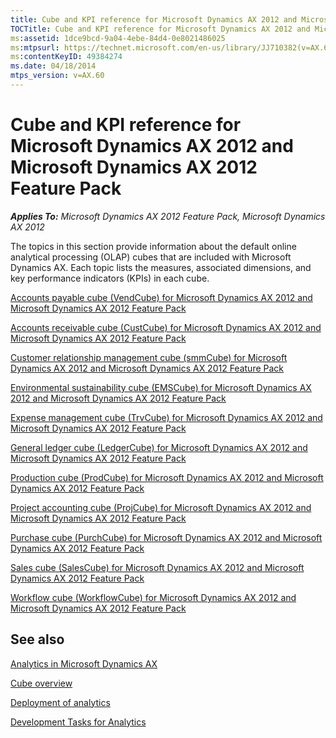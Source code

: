 ```yaml
---
title: Cube and KPI reference for Microsoft Dynamics AX 2012 and Microsoft Dynamics AX 2012 Feature Pack
TOCTitle: Cube and KPI reference for Microsoft Dynamics AX 2012 and Microsoft Dynamics AX 2012 Feature Pack
ms:assetid: 1dce9bcd-9a04-4ebe-84d4-0e8021486025
ms:mtpsurl: https://technet.microsoft.com/en-us/library/JJ710382(v=AX.60)
ms:contentKeyID: 49384274
ms.date: 04/18/2014
mtps_version: v=AX.60
---
```


# Cube and KPI reference for Microsoft Dynamics AX 2012 and Microsoft Dynamics AX 2012 Feature Pack 


_**Applies To:** Microsoft Dynamics AX 2012 Feature Pack, Microsoft Dynamics AX 2012_

The topics in this section provide information about the default online analytical processing (OLAP) cubes that are included with Microsoft Dynamics AX. Each topic lists the measures, associated dimensions, and key performance indicators (KPIs) in each cube.

[Accounts payable cube (VendCube) for Microsoft Dynamics AX 2012 and Microsoft Dynamics AX 2012 Feature Pack](accounts-payable-cube-vendcube-for-microsoft-dynamics-ax-2012-and-microsoft-dynamics-ax-2012-feature-pack.md)

[Accounts receivable cube (CustCube) for Microsoft Dynamics AX 2012 and Microsoft Dynamics AX 2012 Feature Pack](accounts-receivable-cube-custcube-for-microsoft-dynamics-ax-2012-and-microsoft-dynamics-ax-2012-feature-pack.md)

[Customer relationship management cube (smmCube) for Microsoft Dynamics AX 2012 and Microsoft Dynamics AX 2012 Feature Pack](customer-relationship-management-cube-smmcube-for-microsoft-dynamics-ax-2012-and-microsoft-dynamics-ax-2012-feature-pack.md)

[Environmental sustainability cube (EMSCube) for Microsoft Dynamics AX 2012 and Microsoft Dynamics AX 2012 Feature Pack](environmental-sustainability-cube-emscube-for-microsoft-dynamics-ax-2012-and-microsoft-dynamics-ax-2012-feature-pack.md)

[Expense management cube (TrvCube) for Microsoft Dynamics AX 2012 and Microsoft Dynamics AX 2012 Feature Pack](expense-management-cube-trvcube-for-microsoft-dynamics-ax-2012-and-microsoft-dynamics-ax-2012-feature-pack.md)

[General ledger cube (LedgerCube) for Microsoft Dynamics AX 2012 and Microsoft Dynamics AX 2012 Feature Pack](general-ledger-cube-ledgercube-for-microsoft-dynamics-ax-2012-and-microsoft-dynamics-ax-2012-feature-pack.md)

[Production cube (ProdCube) for Microsoft Dynamics AX 2012 and Microsoft Dynamics AX 2012 Feature Pack](production-cube-prodcube-for-microsoft-dynamics-ax-2012-and-microsoft-dynamics-ax-2012-feature-pack.md)

[Project accounting cube (ProjCube) for Microsoft Dynamics AX 2012 and Microsoft Dynamics AX 2012 Feature Pack](project-accounting-cube-projcube-for-microsoft-dynamics-ax-2012-and-microsoft-dynamics-ax-2012-feature-pack.md)

[Purchase cube (PurchCube) for Microsoft Dynamics AX 2012 and Microsoft Dynamics AX 2012 Feature Pack](purchase-cube-purchcube-for-microsoft-dynamics-ax-2012-and-microsoft-dynamics-ax-2012-feature-pack.md)

[Sales cube (SalesCube) for Microsoft Dynamics AX 2012 and Microsoft Dynamics AX 2012 Feature Pack](sales-cube-salescube-for-microsoft-dynamics-ax-2012-and-microsoft-dynamics-ax-2012-feature-pack.md)

[Workflow cube (WorkflowCube) for Microsoft Dynamics AX 2012 and Microsoft Dynamics AX 2012 Feature Pack](workflow-cube-workflowcube-for-microsoft-dynamics-ax-2012-and-microsoft-dynamics-ax-2012-feature-pack.md)

## See also

[Analytics in Microsoft Dynamics AX](analytics-in-microsoft-dynamics-ax.md)

[Cube overview](cube-overview.md)

[Deployment of analytics](deployment-of-analytics.md)

[Development Tasks for Analytics](development-tasks-for-analytics.md)

  


